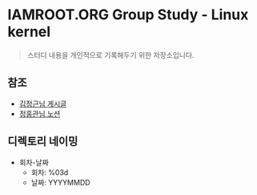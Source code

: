 # IAMROOT.ORG Group Study - Linux kernel

> 스터디 내용을 개인적으로 기록해두기 위한 저장소입니다.

## 참조

- [김정근님 게시글](http://www.iamroot.org/xe/index.php?mid=Note)
- [정홍관님 노션](https://www.notion.so/3fb98ce661a947528ff5aa1471759eba)

## 디렉토리 네이밍

- 회차-날짜
  - 회차: %03d
  - 날짜: YYYYMMDD